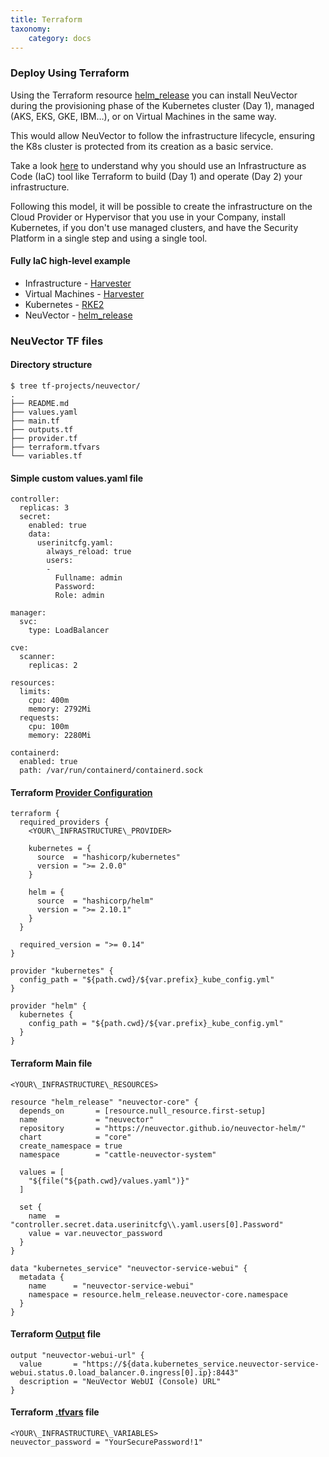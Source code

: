 ```yaml
---
title: Terraform
taxonomy:
    category: docs
---
```


### Deploy Using Terraform

Using the Terraform resource [helm\_release](https://registry.terraform.io/providers/hashicorp/helm/latest/docs/resources/release) you can install NeuVector during the provisioning phase of the Kubernetes cluster (Day 1), managed (AKS, EKS, GKE, IBM…), or on Virtual Machines in the same way.

This would allow NeuVector to follow the infrastructure lifecycle, ensuring the K8s cluster is protected from its creation as a basic service.

Take a look [here](https://developer.hashicorp.com/terraform/intro) to understand why you should use an Infrastructure as Code (IaC) tool like Terraform to build (Day 1) and operate (Day 2) your infrastructure.

Following this model, it will be possible to create the infrastructure on the Cloud Provider or Hypervisor that you use in your Company, install Kubernetes, if you don't use managed clusters, and have the Security Platform in a single step and using a single tool.

#### Fully IaC high-level example

- Infrastructure   - [Harvester](https://github.com/rancherlabs/harvester-equinix-terraform/blob/main/README.md)
- Virtual Machines - [Harvester](https://registry.terraform.io/modules/terraform-harvester-modules/vm/harvester/latest)
- Kubernetes       - [RKE2](https://registry.terraform.io/modules/rancher/rke2-install/null/latest)
- NeuVector        - [helm\_release](https://github.com/glovecchi0/docs/blob/feature/terraform-deploy-doc/user/pages/02.deploying/08.terraform/docs.md#terraform-main-file)

### NeuVector TF files

#### Directory structure

```
$ tree tf-projects/neuvector/
.
├── README.md
├── values.yaml
├── main.tf
├── outputs.tf
├── provider.tf
├── terraform.tfvars
└── variables.tf
```

#### Simple custom values.yaml file

```
controller:
  replicas: 3
  secret:
    enabled: true
    data:
      userinitcfg.yaml: 
        always_reload: true
        users:
        -
          Fullname: admin
          Password: 
          Role: admin

manager:
  svc:
    type: LoadBalancer

cve:
  scanner:
    replicas: 2

resources:
  limits:
    cpu: 400m
    memory: 2792Mi
  requests:
    cpu: 100m
    memory: 2280Mi

containerd:
  enabled: true
  path: /var/run/containerd/containerd.sock
```

#### Terraform [Provider Configuration](https://developer.hashicorp.com/terraform/language/providers/configuration)

```
terraform {
  required_providers {
    <YOUR\_INFRASTRUCTURE\_PROVIDER>

    kubernetes = {
      source  = "hashicorp/kubernetes"
      version = ">= 2.0.0"
    }

    helm = {
      source  = "hashicorp/helm"
      version = ">= 2.10.1"
    }
  }

  required_version = ">= 0.14"
}
 
provider "kubernetes" {
  config_path = "${path.cwd}/${var.prefix}_kube_config.yml"
}

provider "helm" {
  kubernetes {
    config_path = "${path.cwd}/${var.prefix}_kube_config.yml"
  }
}
```

#### Terraform Main file

```
<YOUR\_INFRASTRUCTURE\_RESOURCES>

resource "helm_release" "neuvector-core" {
  depends_on       = [resource.null_resource.first-setup]
  name             = "neuvector"
  repository       = "https://neuvector.github.io/neuvector-helm/"
  chart            = "core"
  create_namespace = true
  namespace        = "cattle-neuvector-system"

  values = [
    "${file("${path.cwd}/values.yaml")}"
  ]

  set {
    name  = "controller.secret.data.userinitcfg\\.yaml.users[0].Password"
    value = var.neuvector_password
  }
}

data "kubernetes_service" "neuvector-service-webui" {
  metadata {
    name      = "neuvector-service-webui"
    namespace = resource.helm_release.neuvector-core.namespace
  }
}
```

#### Terraform [Output](https://developer.hashicorp.com/terraform/cli/commands/output) file

```
output "neuvector-webui-url" {
  value       = "https://${data.kubernetes_service.neuvector-service-webui.status.0.load_balancer.0.ingress[0].ip}:8443"
  description = "NeuVector WebUI (Console) URL"
}
```

#### Terraform [.tfvars](https://developer.hashicorp.com/terraform/tutorials/configuration-language/variables) file

```
<YOUR\_INFRASTRUCTURE\_VARIABLES>
neuvector_password = "YourSecurePassword!1"
```
